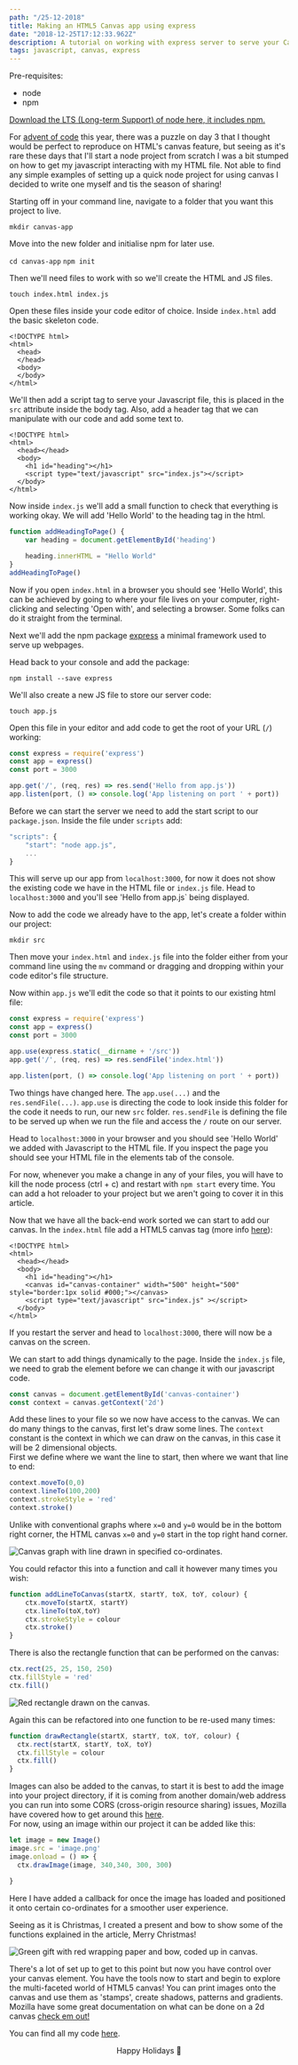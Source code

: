 ```yaml
---
path: "/25-12-2018"
title: Making an HTML5 Canvas app using express
date: "2018-12-25T17:12:33.962Z"
description: A tutorial on working with express server to serve your Canvas app
tags: javascript, canvas, express
---
```


Pre-requisites:
* node
* npm

[Download the LTS (Long-term Support) of node here, it includes npm.](https://nodejs.org/en/download/)

For [advent of code](https://adventofcode.com/) this year, there was a puzzle on day 3 that I thought would be perfect to reproduce on HTML's canvas feature, but seeing as it's rare these days that I'll start a node project from scratch I was a bit stumped on how to get my javascript interacting with my HTML file.  Not able to find any simple examples of setting up a quick node project for using canvas I decided to write one myself and tis the season of sharing!

Starting off in your command line, navigate to a folder that you want this project to live.

`mkdir canvas-app`

Move into the new folder and initialise npm for later use.

`cd canvas-app`
`npm init`

Then we'll need files to work with so we'll create the HTML and JS files.

`touch index.html index.js`

Open these files inside your code editor of choice.
Inside `index.html` add the basic skeleton code.

    <!DOCTYPE html>
    <html>
      <head>
      </head>
      <body>
      </body>
    </html>

We'll then add a script tag to serve your Javascript file, this is placed in the `src` attribute inside the body tag. Also, add a header tag that we can manipulate with our code and add some text to.

    <!DOCTYPE html>
    <html>
      <head></head>
      <body>
        <h1 id="heading"></h1>
        <script type="text/javascript" src="index.js"></script>
      </body>
    </html>

Now inside `index.js` we'll add a small function to check that everything is working okay. We will add 'Hello World' to the heading tag in the html.

~~~js
function addHeadingToPage() {
    var heading = document.getElementById('heading')

    heading.innerHTML = "Hello World"
}
addHeadingToPage()
~~~

Now if you open `index.html` in a browser you should see 'Hello World', this can be achieved by going to where your file lives on your computer, right-clicking and selecting 'Open with', and selecting a browser. Some folks can do it straight from the terminal.

Next we'll add the npm package [express](https://www.npmjs.com/package/express) a minimal framework used to serve up webpages.

Head back to your console and add the package:

`npm install --save express`

We'll also create a new JS file to store our server code:

`touch app.js`

Open this file in your editor and add code to get the root of your URL (`/`) working:

~~~js
const express = require('express')
const app = express()
const port = 3000

app.get('/', (req, res) => res.send('Hello from app.js'))
app.listen(port, () => console.log('App listening on port ' + port))
~~~


Before we can start the server we need to add the start script to our `package.json`.  Inside the file under `scripts` add:

~~~js
"scripts": {
    "start": "node app.js",
    ...
}
~~~

This will serve up our app from `localhost:3000`, for now it does not show the existing code we have in the HTML file or `index.js` file. 
Head to `localhost:3000` and you'll see 'Hello from app.js` being displayed.

Now to add the code we already have to the app, let's create a folder within our project:

`mkdir src`

Then move your `index.html` and `index.js` file into the folder either from your command line using the `mv` command or dragging and dropping within your code editor's file structure.

Now within `app.js` we'll edit the code so that it points to our existing html file:

~~~js
const express = require('express')
const app = express()
const port = 3000

app.use(express.static(__dirname + '/src'))
app.get('/', (req, res) => res.sendFile('index.html'))

app.listen(port, () => console.log('App listening on port ' + port))
~~~

Two things have changed here.  The `app.use(...)` and the `res.sendFile(...)`.  `app.use` is directing the code to look inside this folder for the code it needs to run, our new `src` folder.
`res.sendFile` is defining the file to be served up when we run the file and access the `/` route on our server.

Head to `localhost:3000` in your browser and you should see 'Hello World' we added with Javascript to the HTML file.  If you inspect the page you should see your HTML file in the elements tab of the console.

For now, whenever you make a change in any of your files, you will have to kill the node process (ctrl + c) and restart with `npm start` every time.  You can add a hot reloader to your project but we aren't going to cover it in this article.

Now that we have all the back-end work sorted we can start to add our canvas.
In the `index.html` file add a HTML5 canvas tag (more info [here](https://developer.mozilla.org/en-US/docs/Web/API/Canvas_API)):

    <!DOCTYPE html>
    <html>
      <head></head>
      <body>
        <h1 id="heading"></h1>
        <canvas id="canvas-container" width="500" height="500" style="border:1px solid #000;"></canvas>
        <script type="text/javascript" src="index.js" ></script>
      </body>
    </html>

If you restart the server and head to `localhost:3000`, there will now be a canvas on the screen.

We can start to add things dynamically to the page.
Inside the `index.js` file, we need to grab the element before we can change it with our javascript code.

~~~js
const canvas = document.getElementById('canvas-container')
const context = canvas.getContext('2d')
~~~

Add these lines to your file so we now have access to the canvas.  We can do many things to the canvas, first let's draw some lines.  The `context` constant is the context in which we can draw on the canvas, in this case it will be 2 dimensional objects.  
First we define where we want the line to start, then where we want that line to end:

~~~js
context.moveTo(0,0)
context.lineTo(100,200)
context.strokeStyle = 'red'
context.stroke()
~~~

Unlike with conventional graphs where `x=0` and `y=0` would be in the bottom right corner, the HTML canvas `x=0` and `y=0` start in the top right hand corner.

![Canvas graph with line drawn in specified co-ordinates.](https://thepracticaldev.s3.amazonaws.com/i/yu10o4zcixwq458o56v6.png)

You could refactor this into a function and call it however many times you wish:

~~~js
function addLineToCanvas(startX, startY, toX, toY, colour) {
    ctx.moveTo(startX, startY)
    ctx.lineTo(toX,toY)
    ctx.strokeStyle = colour
    ctx.stroke()
}
~~~

There is also the rectangle function that can be performed on the canvas:

~~~js
ctx.rect(25, 25, 150, 250)
ctx.fillStyle = 'red'
ctx.fill()
~~~

![Red rectangle drawn on the canvas.](https://thepracticaldev.s3.amazonaws.com/i/zg7d1l1kdmaeegcyo0yt.png)

Again this can be refactored into one function to be re-used many times:

~~~js
function drawRectangle(startX, startY, toX, toY, colour) {
  ctx.rect(startX, startY, toX, toY)
  ctx.fillStyle = colour
  ctx.fill()
}
~~~

Images can also be added to the canvas, to start it is best to add the image into your project directory, if it is coming from another domain/web address you can run into some CORS (cross-origin resource sharing) issues, Mozilla have covered how to get around this [here](https://developer.mozilla.org/en-US/docs/Web/HTML/CORS_enabled_image).  
For now, using an image within our project it can be added like this:

~~~js
let image = new Image()
image.src = 'image.png'
image.onload = () => {
  ctx.drawImage(image, 340,340, 300, 300)

}
~~~

Here I have added a callback for once the image has loaded and positioned it onto certain co-ordinates for a smoother user experience.

Seeing as it is Christmas, I created a present and bow to show some of the functions explained in the article, Merry Christmas!

![Green gift with red wrapping paper and bow, coded up in canvas.](https://thepracticaldev.s3.amazonaws.com/i/fnf3h5nz96wtr179vkh8.png)

There's a lot of set up to get to this point but now you have control over your canvas element.
You have the tools now to start and begin to explore the multi-faceted world of HTML5 canvas! You can print images onto the canvas and use them as 'stamps', create shadows, patterns and gradients.  Mozilla have some great documentation on what can be done on a 2d canvas [check em out!](https://developer.mozilla.org/en-US/docs/Web/API/CanvasRenderingContext2D)

You can find all my code [here](https://github.com/kyorkston/canvas-app).

<center>Happy Holidays 🥂</center>

